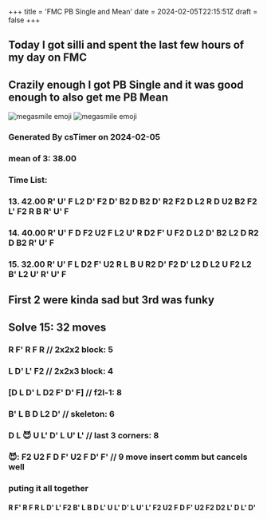 +++
title = 'FMC PB Single and Mean'
date = 2024-02-05T22:15:51Z
draft = false
+++

## Today I got silli and spent the last few hours of my day on FMC
## Crazily enough I got PB Single and it was good enough to also get me PB Mean
![megasmile emoji](/megasmile.webp)
![megasmile emoji](/megasmile.webp)

### Generated By csTimer on 2024-02-05
### mean of 3: 38.00

### Time List:
### 13. 42.00   R' U' F L2 D' F2 D' B2 D B2 D' R2 F2 D L2 R D U2 B2 F2 L' F2 R B R' U' F 
### 14. 40.00   R' U' F D F2 U2 F L2 U' R D2 F' U F2 D L2 D' B2 L2 D R2 D B2 R' U' F 
### 15. 32.00   R' U' F L D2 F' U2 R L B U R2 D' F2 D' L2 D L2 U F2 L2 B' L2 U' R' U' F

## First 2 were kinda sad but 3rd was funky
## Solve 15: 32 moves
### R F' R F R // 2x2x2 block: 5
### L D' L' F2 // 2x2x3 block: 4
### [D L D' L D2 F' D' F] // f2l-1: 8
### B' L B D L2 D' // skeleton: 6
### D L 😈 U L' D' L U' L' // last 3 corners: 8

### 😈: F2 U2 F D F' U2 F D' F' // 9 move insert comm but cancels well

### puting it all together
#### R F' R F R L D' L' F2 B' L B D L' U L' D' L U' L' F2 U2 F D F' U2 F2 D2 L' D L' D'
